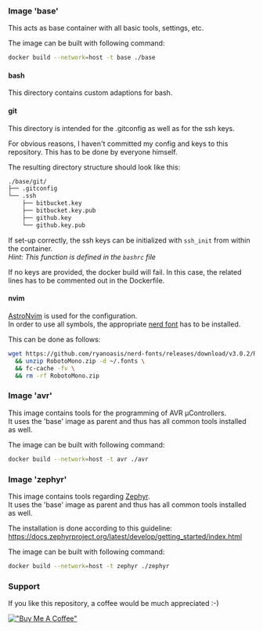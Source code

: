 
### Image 'base'

This acts as base container with all basic tools, settings, etc.

The image can be built with following command:

```bash
docker build --network=host -t base ./base
```

#### bash

This directory contains custom adaptions for bash.

#### git

This directory is intended for the .gitconfig as well as for the ssh keys.

For obvious reasons, I haven't committed my config and keys to this repository.
This has to be done by everyone himself.

The resulting directory structure should look like this:

```bash
./base/git/
├── .gitconfig
└── .ssh
    ├── bitbucket.key
    ├── bitbucket.key.pub
    ├── github.key
    └── github.key.pub
```

If set-up correctly, the ssh keys can be initialized with `ssh_init` from within the container. \
*Hint: This function is defined in the `bashrc` file*

If no keys are provided, the docker build will fail.
In this case, the related lines has to be commented out in the Dockerfile.

#### nvim

[AstroNvim](https://github.com/AstroNvim/AstroNvim) is used for the configuration. \
In order to use all symbols, the appropriate [nerd font](https://www.nerdfonts.com/) has to be installed.

This can be done as follows:

```bash
wget https://github.com/ryanoasis/nerd-fonts/releases/download/v3.0.2/RobotoMono.zip \
  && unzip RobotoMono.zip -d ~/.fonts \
  && fc-cache -fv \
  && rm -rf RobotoMono.zip
```


### Image 'avr'

This image contains tools for the programming of AVR µControllers. \
It uses the 'base' image as parent and thus has all common tools installed as well.

The image can be built with following command:

```bash
docker build --network=host -t avr ./avr
```


### Image 'zephyr'

This image contains tools regarding [Zephyr](https://github.com/zephyrproject-rtos/zephyr). \
It uses the 'base' image as parent and thus has all common tools installed as well.

The installation is done according to this guideline: \
<https://docs.zephyrproject.org/latest/develop/getting_started/index.html>

The image can be built with following command:

```bash
docker build --network=host -t zephyr ./zephyr
```


### Support

If you like this repository, a coffee would be much appreciated :-)

[!["Buy Me A Coffee"](https://www.buymeacoffee.com/assets/img/custom_images/orange_img.png)](https://www.buymeacoffee.com/guenterfischer)
